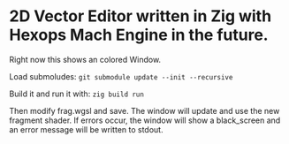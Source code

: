 # 2D Vector Editor written in Zig with Hexops Mach Engine in the future.

Right now this shows an colored Window.

Load submoludes:
`git submodule update --init --recursive`

Build it and run it with:
`zig build run`

Then modify frag.wgsl and save. The window will update and use the new fragment shader.
If errors occur, the window will show a black_screen and an error message will be written to stdout.